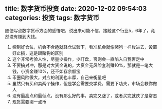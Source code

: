 title: 数字货币投资
date: 2020-12-02 09:54:03
categories: 投资
tags: 数字货币
---

随便写点数字货币方面的感悟吧，说出来可能不信，接触这个行业5，6年了，竟然没有赚到大钱。

1. 控制好仓位，机会不合适就轻仓试验下，看准机会就像赌狗一样梭进去，设置好止损，这是跟赌狗的区别
2. 这个非常考验人性，尽量少操作，少盯盘，否则会一直陷入自我否定中
3. 不要搞对冲，那是对大资金说的，大资金无风险套利赚10%，那就是一笔大钱，小资金赚10%，还不如存余额宝
4. 币圈风险很大，对应的利润也丰厚，自己来衡量吧
5. 虽然只有买和卖两个操作，但是学会需要交学费，需要下功夫，市场会教你做人
6. 没有最高点和最低点，没有那么好的事，卖完又涨了，或者买完就跌了是常态
7. 现货需要囤一点币
